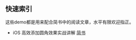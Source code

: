 ## 快速索引
这些demo都是用来配合简书中的阅读文章，水平有限欢迎指正。

- iOS 高效添加圆角效果实战讲解 [简书](https://www.jianshu.com/u/4dc749fdfbb7)
